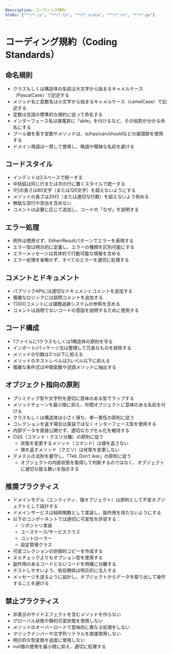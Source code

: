 ```yaml
---
Description: コーディング規約
Globs: ["**/*.js", "**/*.ts", "**/*.scala", "**/*.rs", "**/*.go"]
---
```

# コーディング規約（Coding Standards）

## 命名規則

- クラスもしくは構造体の名前は大文字から始まるキャメルケース（PascalCase）で記述する
- メソッド名と変数名は小文字から始まるキャメルケース（camelCase）で記述する
- 定数は言語の標準的な規約に従って命名する
- インターフェース名は接尾辞に「able」を付けるなど、その役割が分かる命名にする
- ブール値を表す変数やメソッドは、is/has/can/shouldなどの接頭辞を使用する
- ドメイン用語は一貫して使用し、略語や曖昧な名前を避ける

## コードスタイル

- インデントは2スペースで統一する
- 中括弧は同じ行または次の行に置くスタイルで統一する
- 1行の長さは80文字（または120文字）を超えないようにする
- メソッドの長さは20行（または適切な行数）を超えないよう努める
- 無駄な空行や空白を含めない
- コメントは必要に応じて追加し、コードの「なぜ」を説明する

## エラー処理

- 例外は使用せず、Either/Resultパターンでエラーを表現する
- エラー型は明示的に定義し、エラーの種類を区別可能にする
- エラーメッセージは具体的で行動可能な情報を含める
- エラー処理を省略せず、すべてのエラーを適切に処理する

## コメントとドキュメント

- パブリックAPIには適切なドキュメントコメントを追加する
- 複雑なロジックには説明コメントを追加する
- TODOコメントには課題追跡システムの参照を含める
- コメントは自明でないコードの意図を説明するために使用する

## コード構成

- 1ファイルに1クラスもしくは1構造体の原則を守る
- インポート/パッケージ文は整理して冗長なものを排除する
- メソッドの引数は3つ以下に抑える
- メソッドのネストレベルは3レベル以下に抑える
- 複雑な条件式は中間変数や述語メソッドに抽出する

## オブジェクト指向の原則

- プリミティブ型や文字列を適切に意味のある型でラップする
- メソッドチェーンを最小限に抑え、中間オブジェクトに意味のある名前を付ける
- クラスもしくは構造体は小さく保ち、単一責任の原則に従う
- コレクションを返す場合は実装ではなくインターフェース型を使用する
- 内部データを直接公開せず、適切なカプセル化を維持する
- CQS（コマンド・クエリ分離）の原則に従う
  - 状態を変更するメソッド（コマンド）は値を返さない
  - 値を返すメソッド（クエリ）は状態を変更しない
- デメテルの法則を厳守し、「Tell, Don't Ask」の原則に従う
  - オブジェクトの内部状態を取得して判断するのではなく、オブジェクトに適切な振る舞いを指示する

## 推奨プラクティス

- ドメインモデル（エンティティ、値オブジェクト）は原則として不変オブジェクトとして設計する
- ドメインサービスは純粋関数として実装し、副作用を持たないようにする
- 以下のコンポーネントでは適切に可変性を許容する：
  - リポジトリ実装
  - ユースケース/サービスクラス
  - コントローラー
  - 設定管理クラス
- 可変コレクションの防御的コピーを作成する
- ヌルチェックよりもオプション型を使用する
- 副作用のあるコードとないコードを明確に分離する
- テストしやすいよう、依存関係は明示的に注入する
- メッセージを送るように設計し、オブジェクトからデータを取り出して操作することを避ける

## 禁止プラクティス

- 非表示のサイドエフェクトを含むメソッドを作らない
- グローバル状態や静的可変状態を使用しない
- メソッドのオーバーロードで意味的に異なる処理をしない
- マジックナンバーや文字列リテラルを直接使用しない
- 明示的な型変換を過度に使用しない
- null値の使用を最小限に抑え、適切に処理する